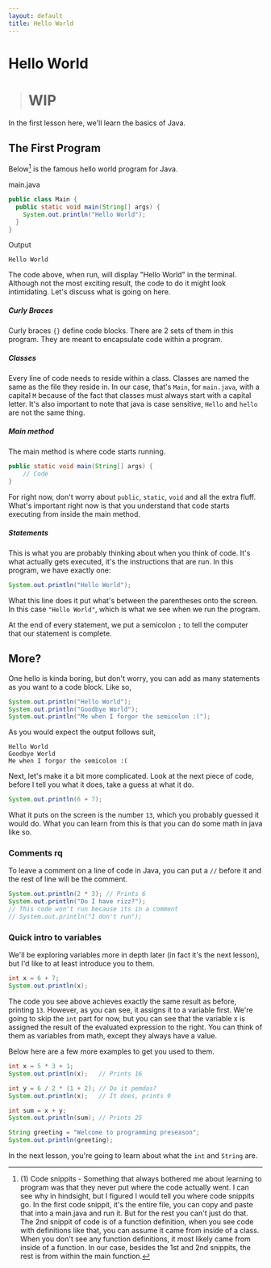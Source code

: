 ```yaml
---
layout: default
title: Hello World
---
```

# Hello World
> # WIP

In the first lesson here, we'll learn the basics of Java.

## The First Program
Below[^1] is the famous hello world program for Java.

main.java
```java
public class Main {
  public static void main(String[] args) {
    System.out.println("Hello World");
  }
}
```
Output
```text
Hello World
```

The code above, when run, will display "Hello World" in the terminal. Although not the most exciting result, the code to do it might look intimidating. Let's discuss what is going on here.

##### Curly Braces
Curly braces `{}` define code blocks. There are 2 sets of them in this program. They are meant to encapsulate code within a program.
##### Classes
Every line of code needs to reside within a class. Classes are named the same as the file they reside in. In our case, that's `Main`, for `main.java`, with a capital `M` because of the fact that classes must always start with a capital letter. It's also important to note that java is case sensitive, `Hello` and `hello` are not the same thing.
##### Main method
The main method is where code starts running.
```java
public static void main(String[] args) {
    // Code
}
```
For right now, don't worry about `public`, `static`, `void` and all the extra fluff. What's important right now is that you understand that code starts executing from inside the main method.
##### Statements
This is what you are probably thinking about when you think of code. It's what actually gets executed, it's the instructions that are run. In this program, we have exactly one:
```java
System.out.println("Hello World");
```
What this line does it put what's between the parentheses onto the screen. In this case `"Hello World"`, which is what we see when we run the program.

At the end of every statement, we put a semicolon `;` to tell the computer that our statement is complete.

## More?
One hello is kinda boring, but don't worry, you can add as many statements as you want to a code block. Like so,
```java
System.out.println("Hello World");
System.out.println("Goodbye World");
System.out.println("Me when I forgor the semicolon :(");
```
As you would expect the output follows suit,
```text
Hello World
Goodbye World
Me when I forgor the semicolon :(
```
Next, let's make it a bit more complicated. Look at the next piece of code, before I tell you what it does, take a guess at what it do.
```java
System.out.println(6 + 7);
```
What it puts on the screen is the number `13`, which you probably guessed it would do. What you can learn from this is that you can do some math in java like so.
### Comments rq
To leave a comment on a line of code in Java, you can put a `//` before it and the rest of line will be the comment.
```java
System.out.println(2 * 3); // Prints 6
System.out.println("Do I have rizz?"); 
// This code won't run because its in a comment
// System.out.println("I don't run");
```
### Quick intro to variables
We'll be exploring variables more in depth later (in fact it's the next lesson), but I'd like to at least introduce you to them.
```java
int x = 6 + 7;
System.out.println(x);
```
The code you see above achieves exactly the same result as before, printing `13`. However, as you can see, it assigns it to a variable first. We're going to skip the `int` part for now, but you can see that the variable x is assigned the result of the evaluated expression to the right. You can think of them as variables from math, except they always have a value.

Below here are a few more examples to get you used to them.
```java
int x = 5 * 3 + 1;
System.out.println(x);   // Prints 16

int y = 6 / 2 * (1 + 2); // Do it pemdas?
System.out.println(x);   // It does, prints 9

int sum = x + y;
System.out.println(sum); // Prints 25

String greeting = "Welcome to programming preseason";
System.out.println(greeting);
```
In the next lesson, you're going to learn about what the `int` and `String` are.

[^1]: (1) Code snippits - Something that always bothered me about learning to program was that they never put where the code actually went. I can see why in hindsight, but I figured I would tell you where code snippits go. In the first code snippit, it's the entire file, you can copy and paste that into a main.java and run it. But for the rest you can't just do that. The 2nd snippit of code is of a function definition, when you see code with definitions like that, you can assume it came from inside of a class. When you don't see any function definitions, it most likely came from inside of a function. In our case, besides the 1st and 2nd snippits, the rest is from within the main function.
